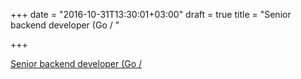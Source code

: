 +++
date = "2016-10-31T13:30:01+03:00"
draft = true
title = "Senior backend developer (Go / "

+++

<p><a href="http://www.golangprojects.com/golang-go-job-bfp-Senior-backend-developer-%28Go-/-Google-Cloud-Platform%29-Stockholm-DigiExam-AB.html">Senior backend developer (Go / </a></p>
